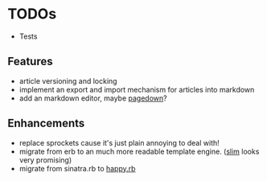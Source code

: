 # TODOs

- Tests

## Features 

- article versioning and locking
- implement an export and import mechanism for articles into markdown
- add an markdown editor, maybe [pagedown](pagedown.googlecode.com/)?

## Enhancements

- replace sprockets cause it's just plain annoying to deal with!
- migrate from erb to an much more readable template engine. ([slim](http://slim-lang.com) looks very promising)
- migrate from sinatra.rb to [happy.rb](https://github.com/hmans/happy)
